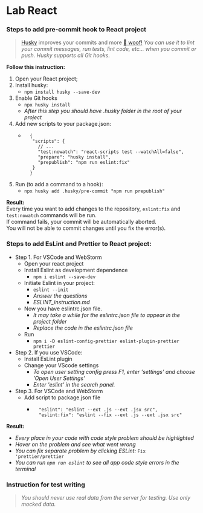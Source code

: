 # Lab React

### Steps to add pre-commit hook to React project

> [Husky](https://github.com/typicode/husky) improves your commits and more [🐶 woof!](https://typicode.github.io/husky/)
> _You can use it to lint your commit messages, run tests, lint code, etc... when you commit or push. Husky supports all Git hooks._

**Follow this instruction:**
1. Open your React project;
2. Install husky:
    - ``npm install husky --save-dev``
3. Enable Git hooks
    - ``npx husky install``
    - _After this step you should have .husky folder in the root of your project_
4. Add new scripts to your package.json:
    - ```
        {
         "scripts": {
           // ...
           "test:nowatch": "react-scripts test --watchAll=false",
           "prepare": "husky install",
           "prepublish": "npm run eslint:fix"
         }
        }
      ```
5. Run (to add a command to a hook):
    - ``npx husky add .husky/pre-commit "npm run prepublish"``

**Result:**\
Every time you want to add changes to the repository, ``eslint:fix`` and ``test:nowatch`` commands will be run.\
If command fails, your commit will be automatically aborted.\
You will not be able to commit changes until you fix the error(s).


### Steps to add EsLint and Prettier to React project:
* Step 1. For VSCode and WebStorm
  + Open your react project
  + Install Eslint as development dependence
    - ``npm i eslint --save-dev``
  + Initiate Eslint in your project:
    - ``eslint --init``
    - _Answer the questions_
    - _ESLINT_instruction.md_
  + Now you have eslintrc.json file.
    - _It may take a while for the eslintrc.json file to appear in the project folder_
    - _Replace the code in the eslintrc.json file_
  + Run
    - ``npm i -D eslint-config-prettier eslint-plugin-prettier prettier``
* Step 2. If you use VSCode:
  + Install EsLint plugin
  + Change your VScode settings
    - _To open user setting config press F1, enter 'settings' and choose 'Open User Settings'_
    - _Enter 'eslint' in the search panel._
* Step 3. For VSCode and WebStorm
  + Add script to package.json file
    - ```
        "eslint": "eslint --ext .js --ext .jsx src",
        "eslint:fix": "eslint --fix --ext .js --ext .jsx src"
      ```

**Result:**
  - _Every place in your code with code style problem should be highlighted_
  - _Hover on the problem and see what went wrong_
  - _You can fix separate problem by clicking ESLint:_ `Fix 'prettier/prettier`
  - _You can run `npm run eslint` to see all app code style errors in the terminal_


### Instruction for test writing
> _You should never use real data from the server for testing. Use only mocked data._














